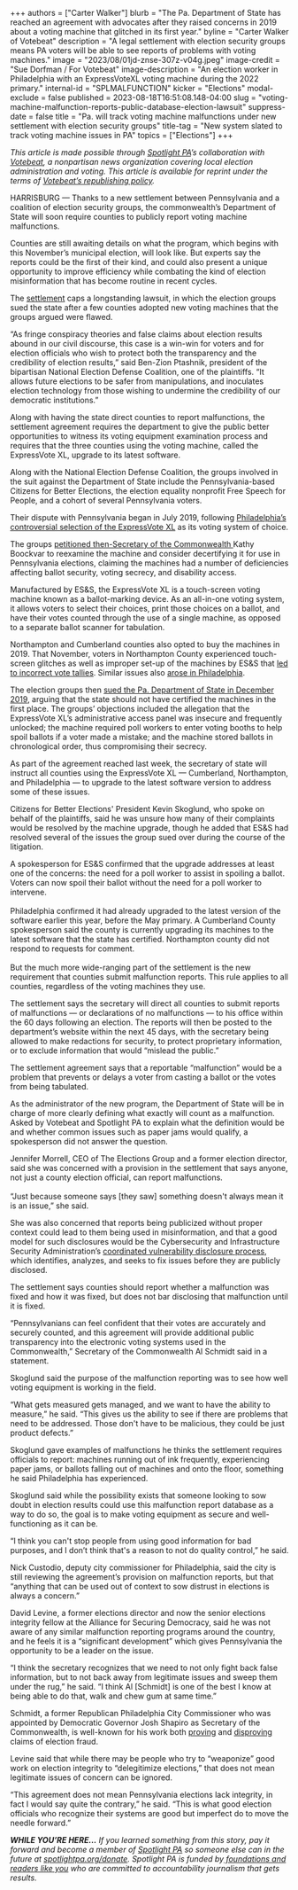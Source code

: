 +++
authors = ["Carter Walker"]
blurb = "The Pa. Department of State has reached an agreement with advocates after they raised concerns in 2019 about a voting machine that glitched in its first year."
byline = "Carter Walker of Votebeat"
description = "A legal settlement with election security groups means PA voters will be able to see reports of problems with voting machines."
image = "2023/08/01jd-znse-307z-v04g.jpeg"
image-credit = "Sue Dorfman / For Votebeat"
image-description = "An election worker in Philadelphia with an ExpressVoteXL voting machine during the 2022 primary."
internal-id = "SPLMALFUNCTION"
kicker = "Elections"
modal-exclude = false
published = 2023-08-18T16:51:08.148-04:00
slug = "voting-machine-malfunction-reports-public-database-election-lawsuit"
suppress-date = false
title = "Pa. will track voting machine malfunctions under new settlement with election security groups"
title-tag = "New system slated to track voting machine issues in PA"
topics = ["Elections"]
+++

<em>This article is made possible through </em><a href="https://www.spotlightpa.org/"><em>Spotlight PA</em></a><em>’s collaboration with </em><a href="https://www.votebeat.org/"><em>Votebeat</em></a><em>, a nonpartisan news organization covering local election administration and voting. This article is available for reprint under the terms of </em><a href="https://www.votebeat.org/pages/republishing"><em>Votebeat’s republishing policy</em></a><em>.</em>

HARRISBURG — Thanks to a new settlement between Pennsylvania and a coalition of election security groups, the commonwealth’s Department of State will soon require counties to publicly report voting machine malfunctions.

Counties are still awaiting details on what the program, which begins with this November’s municipal election, will look like. But experts say the reports could be the first of their kind, and could also present a unique opportunity to improve efficiency while combating the kind of election misinformation that has become routine in recent cycles.

The <a href="https://freespeechforpeople.org/wp-content/uploads/2023/08/settlement-agreement-fully-executed-1.pdf">settlement</a> caps a longstanding lawsuit, in which the election groups sued the state after a few counties adopted new voting machines that the groups argued were flawed.

<script src="https://www.spotlightpa.org/embed.js" async></script><div data-spl-embed-version="1" data-spl-src="https://www.spotlightpa.org/embeds/newsletter/"></div>

“As fringe conspiracy theories and false claims about election results abound in our civil discourse, this case is a win-win for voters and for election officials who wish to protect both the transparency and the credibility of election results,” said Ben-Zion Ptashnik, president of the bipartisan National Election Defense Coalition, one of the plaintiffs. “It allows future elections to be safer from manipulations, and inoculates election technology from those wishing to undermine the credibility of our democratic institutions.”

Along with having the state direct counties to report malfunctions, the settlement agreement requires the department to give the public better opportunities to witness its voting equipment examination process and requires that the three counties using the voting machine, called the ExpressVote XL, upgrade to its latest software.

Along with the National Election Defense Coalition, the groups involved in the suit against the Department of State include the Pennsylvania-based Citizens for Better Elections, the election equality nonprofit Free Speech for People, and a cohort of several Pennsylvania voters.

Their dispute with Pennsylvania began in July 2019, following <a href="https://www.inquirer.com/news/philadelphia/philly-new-voting-machines-city-commissioners-depasquale-rhynhart-20190212.html">Philadelphia’s controversial selection of the ExpressVote XL</a> as its voting system of choice.

The groups <a href="https://freespeechforpeople.org/wp-content/uploads/2019/07/petition_for_rexamination_of_expressvote_xl.pdf">petitioned then-Secretary of the Commonwealth </a>Kathy Boockvar to reexamine the machine and consider decertifying it for use in Pennsylvania elections, claiming the machines had a number of deficiencies affecting ballot security, voting secrecy, and disability access.

Manufactured by ES&amp;S, the ExpressVote XL is a touch-screen voting machine known as a ballot-marking device. As an all-in-one voting system, it allows voters to select their choices, print those choices on a ballot, and have their votes counted through the use of a single machine, as opposed to a separate ballot scanner for tabulation.

Northampton and Cumberland counties also opted to buy the machines in 2019. That November, voters in Northampton County experienced touch-screen glitches as well as improper set-up of the machines by ES&amp;S that <a href="https://www.spotlightpa.org/news/2020/10/pa-northampton-county-voting-machines-glitches-presidential-election/">led to incorrect vote tallies</a>. Similar issues also <a href="https://www.reuters.com/article/us-usa-election-pennsylvania-machines-ex/exclusive-philadelphias-new-voting-machines-under-scrutiny-in-tuesdays-elections-idUSKBN23828J">arose in Philadelphia</a>.

The election groups then <a href="https://freespeechforpeople.org/wp-content/uploads/2019/12/petition-for-review-court-filed-copy.pdf">sued the Pa. Department of State in December 2019</a>, arguing that the state should not have certified the machines in the first place. The groups’ objections included the allegation that the ExpressVote XL’s administrative access panel was insecure and frequently unlocked; the machine required poll workers to enter voting booths to help spoil ballots if a voter made a mistake; and the machine stored ballots in chronological order, thus compromising their secrecy.

As part of the agreement reached last week, the secretary of state will instruct all counties using the ExpressVote XL — Cumberland, Northampton, and Philadelphia — to upgrade to the latest software version to address some of these issues.<br/>

Citizens for Better Elections&#39; President Kevin Skoglund, who spoke on behalf of the plaintiffs, said he was unsure how many of their complaints would be resolved by the machine upgrade, though he added that ES&amp;S had resolved several of the issues the group sued over during the course of the litigation.

A spokesperson for ES&amp;S confirmed that the upgrade addresses at least one of the concerns: the need for a poll worker to assist in spoiling a ballot. Voters can now spoil their ballot without the need for a poll worker to intervene.<br/><br/>Philadelphia confirmed it had already upgraded to the latest version of the software earlier this year, before the May primary. A Cumberland County spokesperson said the county is currently upgrading its machines to the latest software that the state has certified. Northampton county did not respond to requests for comment.<br/><br/>But the much more wide-ranging part of the settlement is the new requirement that counties submit malfunction reports. This rule applies to all counties, regardless of the voting machines they use.

The settlement says the secretary will direct all counties to submit reports of malfunctions — or declarations of no malfunctions — to his office within the 60 days following an election. The reports will then be posted to the department’s website within the next 45 days, with the secretary being allowed to make redactions for security, to protect proprietary information, or to exclude information that would “mislead the public.”

The settlement agreement says that a reportable “malfunction” would be a problem that prevents or delays a voter from casting a ballot or the votes from being tabulated.

As the administrator of the new program, the Department of State will be in charge of more clearly defining what exactly will count as a malfunction. Asked by Votebeat and Spotlight PA to explain what the definition would be and whether common issues such as paper jams would qualify, a spokesperson did not answer the question.

Jennifer Morrell, CEO of The Elections Group and a former election director, said she was concerned with a provision in the settlement that says anyone, not just a county election official, can report malfunctions.<br/><br/>“Just because someone says \[they saw\] something doesn&#39;t always mean it is an issue,” she said.

She was also concerned that reports being publicized without proper context could lead to them being used in misinformation, and that a good model for such disclosures would be the Cybersecurity and Infrastructure Security Administration’s <a href="https://www.cisa.gov/coordinated-vulnerability-disclosure-process">coordinated vulnerability disclosure process</a>, which identifies, analyzes, and seeks to fix issues before they are publicly disclosed.

The settlement says counties should report whether a malfunction was fixed and how it was fixed, but does not bar disclosing that malfunction until it is fixed.

“Pennsylvanians can feel confident that their votes are accurately and securely counted, and this agreement will provide additional public transparency into the electronic voting systems used in the Commonwealth,” Secretary of the Commonwealth Al Schmidt said in a statement.

Skoglund said the purpose of the malfunction reporting was to see how well voting equipment is working in the field.<br/>

“What gets measured gets managed, and we want to have the ability to measure,” he said. “This gives us the ability to see if there are problems that need to be addressed. Those don&#39;t have to be malicious, they could be just product defects.”

Skoglund gave examples of malfunctions he thinks the settlement requires officials to report: machines running out of ink frequently, experiencing paper jams, or ballots falling out of machines and onto the floor, something he said Philadelphia has experienced.

Skoglund said while the possibility exists that someone looking to sow doubt in election results could use this malfunction report database as a way to do so, the goal is to make voting equipment as secure and well-functioning as it can be.

“I think you can&#39;t stop people from using good information for bad purposes, and I don’t think that&#39;s a reason to not do quality control,” he said.

Nick Custodio, deputy city commissioner for Philadelphia, said the city is still reviewing the agreement’s provision on malfunction reports, but that “anything that can be used out of context to sow distrust in elections is always a concern.”

David Levine, a former elections director and now the senior elections integrity fellow at the Alliance for Securing Democracy, said he was not aware of any similar malfunction reporting programs around the country, and he feels it is a “significant development” which gives Pennsylvania the opportunity to be a leader on the issue.

“I think the secretary recognizes that we need to not only fight back false information, but to not back away from legitimate issues and sweep them under the rug,” he said. “I think Al \[Schmidt\] is one of the best I know at being able to do that, walk and chew gum at same time.”

<script src="https://www.spotlightpa.org/embed.js" async></script><div data-spl-embed-version="1" data-spl-src="https://www.spotlightpa.org/embeds/donate/"></div>

Schmidt, a former Republican Philadelphia City Commissioner who was appointed by Democratic Governor Josh Shapiro as Secretary of the Commonwealth, is well-known for his work both <a href="https://www.politico.com/magazine/story/2016/09/2016-election-pennsylvania-polls-voters-trump-clinton-214297/">proving</a> and <a href="https://www.inquirer.com/politics/election/philadelphia-city-commissioner-al-schmidt-trump-twitter-20201111.html">disproving</a> claims of election fraud.

Levine said that while there may be people who try to “weaponize” good work on election integrity to “delegitimize elections,” that does not mean legitimate issues of concern can be ignored.

“This agreement does not mean Pennsylvania elections lack integrity, in fact I would say quite the contrary,” he said. “This is what good election officials who recognize their systems are good but imperfect do to move the needle forward.”

<strong><em>WHILE YOU’RE HERE…</em></strong><em> If you learned something from this story, pay it forward and become a member of </em><a href="https://www.spotlightpa.org/"><em>Spotlight PA</em></a><em> so someone else can in the future at </em><a href="https://www.spotlightpa.org/donate/"><em>spotlightpa.org/donate</em></a><em>. Spotlight PA is funded by</em><a href="https://www.spotlightpa.org/support"><em> foundations and readers like you</em></a><em> who are committed to accountability journalism that gets results.</em>

